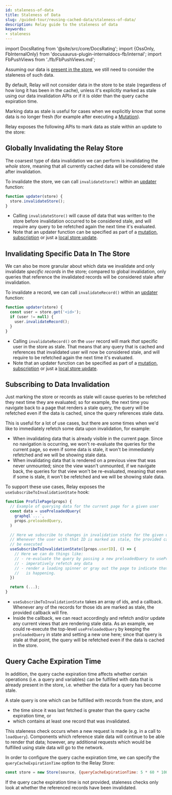 ```yaml
---
id: staleness-of-data
title: Staleness of Data
slug: /guided-tour/reusing-cached-data/staleness-of-data/
description: Relay guide to the staleness of data
keywords:
- staleness
---
```


import DocsRating from '@site/src/core/DocsRating';
import {OssOnly, FbInternalOnly} from 'docusaurus-plugin-internaldocs-fb/internal';
import FbPushViews from './fb/FbPushViews.md';

Assuming our data is [present in the store](../presence-of-data/), we still need to consider the staleness of such data.

By default, Relay will not consider data in the store to be stale (regardless of how long it has been in the cache), unless it's explicitly marked as stale using our data invalidation APIs or if it is older than the query cache expiration time.

Marking data as stale is useful for cases when we explicitly know that some data is no longer fresh (for example after executing a [Mutation](../../updating-data/graphql-mutations/)).

Relay exposes the following APIs to mark data as stale within an update to the store:

## Globally Invalidating the Relay Store

The coarsest type of data invalidation we can perform is invalidating the *whole* store, meaning that all currently cached data will be considered stale after invalidation.

To invalidate the store, we can call `invalidateStore()` within an [updater](../../updating-data/graphql-mutations/) function:

```js
function updater(store) {
  store.invalidateStore();
}
```

* Calling `invalidateStore()` will cause *all* data that was written to the store before invalidation occurred to be considered stale, and will require any query to be refetched again the next time it's evaluated.
* Note that an updater function can be specified as part of a [mutation](../../updating-data/graphql-mutations/), [subscription](../../updating-data/graphql-subscriptions/) or just a [local store update](../../updating-data/local-data-updates/).

## Invalidating Specific Data In The Store

We can also be more granular about which data we invalidate and only invalidate *specific records* in the store; compared to global invalidation, only queries that reference the invalidated records will be considered stale after invalidation.

To invalidate a record, we can call `invalidateRecord()` within an [updater](../../updating-data/graphql-mutations/) function:

```js
function updater(store) {
  const user = store.get('<id>');
  if (user != null) {
    user.invalidateRecord();
  }
}
```

* Calling `invalidateRecord()` on the `user` record will mark *that* specific user in the store as stale. That means that any query that is cached and references that invalidated user will now be considered stale, and will require to be refetched again the next time it's evaluated.
* Note that an updater function can be specified as part of a [mutation](../../updating-data/graphql-mutations/), [subscription](../../updating-data/graphql-subscriptions/) or just a [local store update](../../updating-data/local-data-updates/).

## Subscribing to Data Invalidation

Just marking the store or records as stale will cause queries to be refetched they next time they are evaluated; so for example, the next time you navigate back to a page that renders a stale query, the query will be refetched even if the data is cached, since the query references stale data.

This is useful for a lot of use cases, but there are some times when we'd like to immediately refetch some data upon invalidation, for example:

* When invalidating data that is already visible in the current page. Since no navigation is occurring, we won't re-evaluate the queries for the current page, so even if some data is stale, it won't be immediately refetched and we will be showing stale data.
* When invalidating data that is rendered on a previous view that was never unmounted; since the view wasn't unmounted, if we navigate back, the queries for that view won't be re-evaluated, meaning that even if some is stale, it won't be refetched and we will be showing stale data.

<FbPushViews />

To support these use cases, Relay exposes the `useSubscribeToInvalidationState` hook:

```js
function ProfilePage(props) {
  // Example of querying data for the current page for a given user
  const data = usePreloadedQuery(
    graphql`...`,
    props.preloadedQuery,
  )

  // Here we subscribe to changes in invalidation state for the given user ID.
  // Whenever the user with that ID is marked as stale, the provided callback will
  // be executed
  useSubscribeToInvalidationState([props.userID], () => {
    // Here we can do things like:
    // - re-evaluate the query by passing a new preloadedQuery to usePreloadedQuery.
    // - imperatively refetch any data
    // - render a loading spinner or gray out the page to indicate that refetch
    //   is happening.
  })

  return (...);
}
```

* `useSubscribeToInvalidationState` takes an array of ids, and a callback. Whenever any of the records for those ids are marked as stale, the provided callback will fire.
* Inside the callback, we can react accordingly and refetch and/or update any current views that are rendering stale data. As an example, we could re-execute the top-level `usePreloadedQuery` by keeping the `preloadedQuery` in state and setting a new one here; since that query is stale at that point, the query will be refetched even if the data is cached in the store.


## Query Cache Expiration Time

In addition, the query cache expiration time affects whether certain operations (i.e. a query and variables) can be fulfilled with data that is already present in the store, i.e. whether the data for a query has become stale.

 A stale query is one which can be fulfilled with records from the store, and

* the time since it was last fetched is greater than the query cache expiration time, or
* which contains at least one record that was invalidated.

This staleness check occurs when a new request is made (e.g. in a call to `loadQuery`). Components which reference stale data will continue to be able to render that data; however, any additional requests which would be fulfilled using stale data will go to the network.

In order to configure the query cache expiration time, we can specify the `queryCacheExpirationTime` option to the Relay Store:

```js
const store = new Store(source, {queryCacheExpirationTime: 5 * 60 * 1000 });
```

If the query cache expiration time is not provided, staleness checks only look at whether the referenced records have been invalidated.



<DocsRating />
